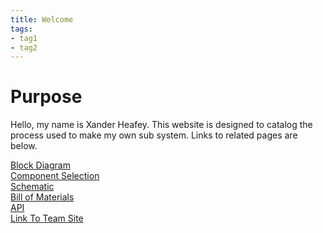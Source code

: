 ```yaml
---
title: Welcome
tags:
- tag1
- tag2
---
```


# Purpose

Hello, my name is Xander Heafey. This website is designed to catalog the process used to make my own sub system. Links to related pages are below. <br>

[Block Diagram](Block-Diagram.md)<br>
[Component Selection](Component-Selection.md)<br>
[Schematic](Schematic.md)<br>
[Bill of Materials](BOM.md)<br>
[API](API.md)<br>
[Link To Team Site](https://egr314-2025-s-301.github.io/main-page/index.html)<br>